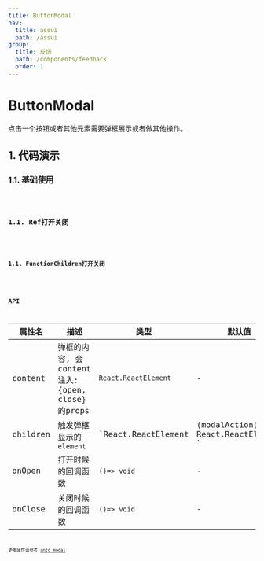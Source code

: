 ```yaml
---
title: ButtonModal
nav:
  title: assui
  path: /assui
group:
  title: 反馈
  path: /components/feedback
  order: 1
---
```


# ButtonModal
点击一个按钮或者其他元素需要弹框展示或者做其他操作。

## 1. 代码演示

### 1.1. 基础使用

<code hideActions='["CSB", "EXTERNAL"]' src="./demo/Base.jsx" />

### 1.1. Ref打开关闭

<code hideActions='["CSB", "EXTERNAL"]' src="./demo/RefDemo.jsx" />

### 1.1. FunctionChildren打开关闭

<code hideActions='["CSB", "EXTERNAL"]' src="./demo/FunctionDemo.jsx" />


## API

| 属性名   | 描述                                        | 类型                 | 默认值 |
| -------- | ------------------------------------------- | -------------------- | ------ |
| content  | 弹框的内容, 会content注入: {open, close}的props | `React.ReactElement` | -      |
| children | 触发弹框显示的`element`                     | `React.ReactElement | (modalAction) => React.ReactElement ` | -      |
| onOpen   | 打开时候的回调函数                          | `()=> void`          | -      |
| onClose  | 关闭时候的回调函数                          | `()=> void`          | -      |

更多属性请参考 [antd modal](https://ant.design/components/modal-cn/#API)
